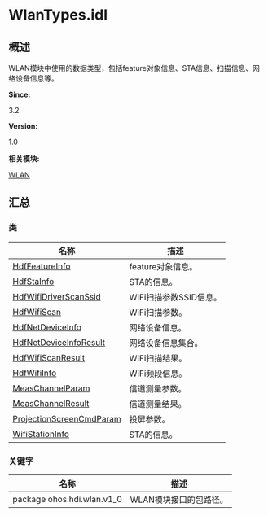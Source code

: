 # WlanTypes.idl


## **概述**


WLAN模块中使用的数据类型，包括feature对象信息、STA信息、扫描信息、网络设备信息等。

**Since:**

3.2

**Version:**

1.0

**相关模块:**

[WLAN](wlan.md)


## **汇总**


### 类

  | 名称 | 描述 | 
| -------- | -------- |
| [HdfFeatureInfo](_hdf_feature_info.md) | feature对象信息。 | 
| [HdfStaInfo](_hdf_sta_info.md) | STA的信息。 | 
| [HdfWifiDriverScanSsid](_hdf_wifi_driver_scan_ssid.md) | WiFi扫描参数SSID信息。 | 
| [HdfWifiScan](_hdf_wifi_scan.md) | WiFi扫描参数。 | 
| [HdfNetDeviceInfo](_hdf_net_device_info.md) | 网络设备信息。 | 
| [HdfNetDeviceInfoResult](_hdf_net_device_info_result.md) | 网络设备信息集合。 | 
| [HdfWifiScanResult](_hdf_wifi_scan_result.md) | WiFi扫描结果。 | 
| [HdfWifiInfo](_hdf_wifi_info.md) | WiFi频段信息。 | 
| [MeasChannelParam](_meas_channel_param.md) | 信道测量参数。 | 
| [MeasChannelResult](_meas_channel_result.md) | 信道测量结果。 | 
| [ProjectionScreenCmdParam](_projection_screen_cmd_param.md) | 投屏参数。 | 
| [WifiStationInfo](_wifi_station_info.md) | STA的信息。 | 


### 关键字

  | 名称 | 描述 | 
| -------- | -------- |
| package&nbsp;ohos.hdi.wlan.v1_0 | WLAN模块接口的包路径。 | 
